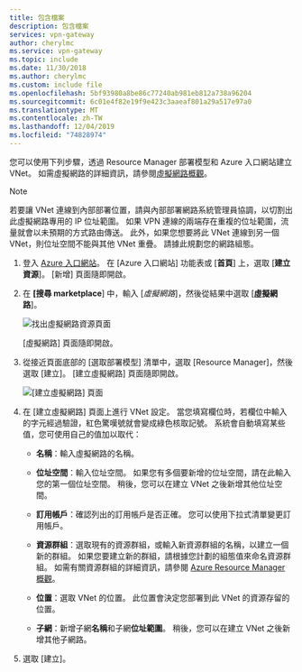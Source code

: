 ```yaml
---
title: 包含檔案
description: 包含檔案
services: vpn-gateway
author: cherylmc
ms.service: vpn-gateway
ms.topic: include
ms.date: 11/30/2018
ms.author: cherylmc
ms.custom: include file
ms.openlocfilehash: 5bf93980a8be86c77240ab981eb812a738a96204
ms.sourcegitcommit: 6c01e4f82e19f9e423c3aaeaf801a29a517e97a0
ms.translationtype: MT
ms.contentlocale: zh-TW
ms.lasthandoff: 12/04/2019
ms.locfileid: "74828974"
---
```

您可以使用下列步驟，透過 Resource Manager 部署模型和 Azure 入口網站建立 VNet。 如需虛擬網路的詳細資訊，請參閱[虛擬網路概觀](../articles/virtual-network/virtual-networks-overview.md)。

>[!NOTE]
>若要讓 VNet 連線到內部部署位置，請與內部部署網路系統管理員協調，以切割出此虛擬網路專用的 IP 位址範圍。 如果 VPN 連線的兩端存在重複的位址範圍，流量就會以未預期的方式路由傳送。 此外，如果您想要將此 VNet 連線到另一個 VNet，則位址空間不能與其他 VNet 重疊。 請據此規劃您的網路組態。
>
>

1. 登入 [Azure 入口網站](https://portal.azure.com)。  在 [Azure 入口網站] 功能表或 [**首頁**] 上，選取 [**建立資源**]。 [新增] 頁面隨即開啟。

2. 在 **[搜尋 marketplace**] 中，輸入 [*虛擬網路*]，然後從結果中選取 [**虛擬網路**]。

   ![找出虛擬網路資源頁面](./media/vpn-gateway-basic-vnet-rm-portal-include/search-marketplace-for-virtual-network.png "找出虛擬網路資源頁面")

   [虛擬網路] 頁面隨即開啟。

3. 從接近頁面底部的 [選取部署模型] 清單中，選取 [Resource Manager]，然後選取 [建立]。 [建立虛擬網路] 頁面隨即開啟。

   ![[建立虛擬網路] 頁面](./media/vpn-gateway-basic-vnet-rm-portal-include/vnet.png "建立虛擬網路頁面")

4. 在 [建立虛擬網路] 頁面上進行 VNet 設定。 當您填寫欄位時，若欄位中輸入的字元經過驗證，紅色驚嘆號就會變成綠色核取記號。 系統會自動填寫某些值，您可使用自己的值加以取代：

   - **名稱**：輸入虛擬網路的名稱。

   - **位址空間**：輸入位址空間。 如果您有多個要新增的位址空間，請在此輸入您的第一個位址空間。 稍後，您可以在建立 VNet 之後新增其他位址空間。

   - **訂用帳戶**：確認列出的訂用帳戶是否正確。 您可以使用下拉式清單變更訂用帳戶。

   - **資源群組**：選取現有的資源群組，或輸入新資源群組的名稱，以建立一個新的群組。 如果您要建立新的群組，請根據您計劃的組態值來命名資源群組。 如需有關資源群組的詳細資訊，請參閱 [Azure Resource Manager 概觀](../articles/azure-resource-manager/resource-group-overview.md#resource-groups)。

   - **位置**：選取 VNet 的位置。 此位置會決定您部署到此 VNet 的資源存留的位置。

   - **子網**：新增子網**名稱**和子網**位址範圍**。 稍後，您可以在建立 VNet 之後新增其他子網路。 
     
5. 選取 [建立]。

